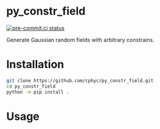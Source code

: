 # py_constr_field
[![pre-commit.ci status](https://results.pre-commit.ci/badge/github/cphyc/py_constr_field/master.svg)](https://results.pre-commit.ci/latest/github/cphyc/py_constr_field/master)

Generate Gaussian random fields with arbitrary constrains.

# Installation

```bash
git clone https://github.com/cphyc/py_constr_field.git
cd py_constr_field
python -m pip install .
```

# Usage
```python
